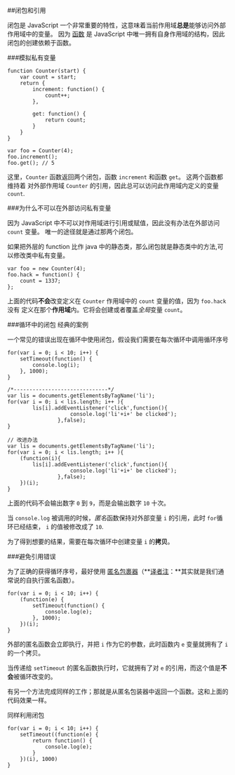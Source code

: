 ﻿##闭包和引用

闭包是 JavaScript 一个非常重要的特性，这意味着当前作用域**总是**能够访问外部作用域中的变量。
因为 [函数](#function.scopes) 是 JavaScript 中唯一拥有自身作用域的结构，因此闭包的创建依赖于函数。

###模拟私有变量

    function Counter(start) {
        var count = start;
        return {
            increment: function() {
                count++;
            },

            get: function() {
                return count;
            }
        }
    }

    var foo = Counter(4);
    foo.increment();
    foo.get(); // 5

这里，`Counter` 函数返回两个闭包，函数 `increment` 和函数 `get`。 这两个函数都维持着
对外部作用域 `Counter` 的引用，因此总可以访问此作用域内定义的变量 `count`.

###为什么不可以在外部访问私有变量

因为 JavaScript 中不可以对作用域进行引用或赋值，因此没有办法在外部访问 `count` 变量。
唯一的途径就是通过那两个闭包。

如果把外层的 function 比作 java 中的静态类，那么闭包就是静态类中的方法,可以修改类中私有变量。


    var foo = new Counter(4);
    foo.hack = function() {
        count = 1337;
    };

上面的代码**不会**改变定义在 `Counter` 作用域中的 `count` 变量的值，因为 `foo.hack` 没有
定义在那个**作用域**内。它将会创建或者覆盖*全局*变量 `count`。

###循环中的闭包
经典的案例

一个常见的错误出现在循环中使用闭包，假设我们需要在每次循环中调用循环序号

    for(var i = 0; i < 10; i++) {
        setTimeout(function() {
            console.log(i);  
        }, 1000);
    }

	/*------------------------------*/
	var lis = documents.getElementsByTagName('li');
	for(var i = 0; i < lis.length; i++ ){
			lis[i].addEventListener('click',function(){
						console.log('li'+i+' be clicked');
					},false);
	}	
	
	// 改进办法
	var lis = documents.getElementsByTagName('li');
	for(var i = 0; i < lis.length; i++ ){
		(function(i){
			lis[i].addEventListener('click',function(){
						console.log('li'+i+' be clicked');
					},false);
		})(i);
	}	


上面的代码不会输出数字 `0` 到 `9`，而是会输出数字 `10` 十次。

当 `console.log` 被调用的时候，*匿名*函数保持对外部变量 `i` 的引用，此时 `for`循环已经结束， `i` 的值被修改成了 `10`. 

为了得到想要的结果，需要在每次循环中创建变量 `i` 的**拷贝**。

###避免引用错误

为了正确的获得循环序号，最好使用 [匿名包裹器](#function.scopes)（**[译者注][30]：**其实就是我们通常说的自执行匿名函数）。

    for(var i = 0; i < 10; i++) {
        (function(e) {
            setTimeout(function() {
                console.log(e);  
            }, 1000);
        })(i);
    }

外部的匿名函数会立即执行，并把 `i` 作为它的参数，此时函数内 `e` 变量就拥有了 `i` 的一个拷贝。

当传递给 `setTimeout` 的匿名函数执行时，它就拥有了对 `e` 的引用，而这个值是**不会**被循环改变的。

有另一个方法完成同样的工作；那就是从匿名包装器中返回一个函数。这和上面的代码效果一样。

同样利用闭包

    for(var i = 0; i < 10; i++) {
        setTimeout((function(e) {
            return function() {
                console.log(e);
            }
        })(i), 1000)
    }

	
[30]: http://cnblogs.com/sanshi/
